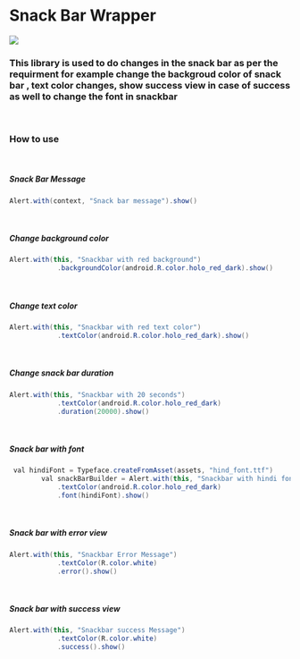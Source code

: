# Snack Bar Wrapper

[![](https://jitpack.io/v/ambishiva/Snack-Bar-Reusable-Component.svg)](https://jitpack.io/#ambishiva/Snack-Bar-Reusable-Component)

### This library is used to do changes in the snack bar as per the requirment for example change the backgroud color of snack bar , text color changes, show success view in case of success as well to change the font in snackbar

&nbsp;
### How to use
&nbsp;
##### Snack Bar Message
```Java
Alert.with(context, "Snack bar message").show()
```
&nbsp;
##### Change background color
```Java
Alert.with(this, "Snackbar with red background")
            .backgroundColor(android.R.color.holo_red_dark).show()
```
&nbsp;
##### Change text color
```Java
Alert.with(this, "Snackbar with red text color")
            .textColor(android.R.color.holo_red_dark).show()
```
&nbsp;
##### Change snack bar duration
```java
Alert.with(this, "Snackbar with 20 seconds")
            .textColor(android.R.color.holo_red_dark)
            .duration(20000).show()
```

&nbsp;
##### Snack bar with font
```java
 val hindiFont = Typeface.createFromAsset(assets, "hind_font.ttf")
        val snackBarBuilder = Alert.with(this, "Snackbar with hindi font")
            .textColor(android.R.color.holo_red_dark)
            .font(hindiFont).show()
```

&nbsp;
##### Snack bar with error view
```java
Alert.with(this, "Snackbar Error Message")
            .textColor(R.color.white)
            .error().show()
```

&nbsp;
##### Snack bar with success view
```java
Alert.with(this, "Snackbar success Message")
            .textColor(R.color.white)
            .success().show()
```





